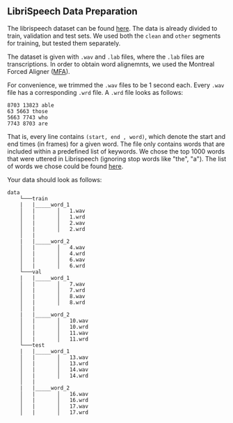 ## LibriSpeech Data Preparation


The librispeech dataset can be found [here](http://www.openslr.org/12). The data is already divided to train, validation and test sets. We used both the `clean` and `other` segments for training, but tested them separately. 

The dataset is given with `.wav` and `.lab` files, where the `.lab` files are transcriptions. In order to obtain word alignemnts, we used the Montreal Forced Aligner ([MFA](https://montreal-forced-aligner.readthedocs.io/en/latest/)). 

For convenience, we trimmed the `.wav` files to be 1 second each. Every `.wav` file has a corresponding `.wrd` file. A `.wrd` file looks as follows:

```
8703 13823 able 
63 5663 those 
5663 7743 who 
7743 8703 are 

```

That is, every line contains `(start, end , word)`, which denote the start and end times (in frames) for a given word. The file only contains words that are included within a predefined list of keywords. We chose the top 1000 words that were uttered in Librispeech (ignoring stop words like "the", "a"). The list of words we chose could be found [here](https://github.com/MLSpeech/speech_yolo/blob/master/word_list.txt).


Your data should look as follows:

```
data
    └───train
    |   |_____word_1
    │   |       │   1.wav
    │   |       │   1.wrd
    │   |       │   2.wav
    │   |       │   2.wrd
    │   |
    |   |_____word_2
    │   |       │   4.wav
    │   |       │   4.wrd
    │   |       │   6.wav   
    │   |       │   6.wrd       
    └───val
    |   |_____word_1
    │   |       │   7.wav
    │   |       │   7.wrd
    │   |       │   8.wav
    │   |       │   8.wrd
    │   |
    |   |_____word_2
    │   |       │   10.wav
    │   |       │   10.wrd
    │   |       │   11.wav
    │   |       │   11.wrd     
    └───test
    |   |_____word_1
    │   |       │   13.wav
    │   |       │   13.wrd
    │   |       │   14.wav
    │   |       │   14.wrd
    │   |
    |   |_____word_2
    │   |       │   16.wav
    │   |       │   16.wrd
    │   |       │   17.wav
    │   |       │   17.wrd     
```



